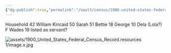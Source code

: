 ```yaml
---
{"dg-publish":true,"permalink":"/vault/census/1900-united-states-federal-census-record/","tags":["George-Kincaid","James-William-Kincaid","Sarah-Virginia-Keenan"]}
---
```


Household 42
William Kincaid 50
Sarah 51
Bettie 18
George 10
Dela (Lola?) F Wades 19 listed as servant?

![assets/1900_United_States_Federal_Census_Record.resources 1/image.x.jpg](/img/user/assets/1900_United_States_Federal_Census_Record.resources%201/image.x.jpg)
